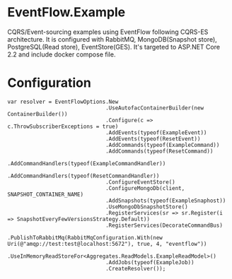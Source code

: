 # EventFlow.Example
CQRS/Event-sourcing examples using EventFlow following CQRS-ES architecture. It is configured with RabbitMQ, MongoDB(Snapshot store), PostgreSQL(Read store), EventStore(GES). It's targeted to ASP.NET Core 2.2 and include docker compose file.

# Configuration
```
var resolver = EventFlowOptions.New
                               .UseAutofacContainerBuilder(new ContainerBuilder())
                               .Configure(c => c.ThrowSubscriberExceptions = true)
                               .AddEvents(typeof(ExampleEvent))
                               .AddEvents(typeof(ResetEvent))
                               .AddCommands(typeof(ExampleCommand))
                               .AddCommands(typeof(ResetCommand))
                               .AddCommandHandlers(typeof(ExampleCommandHandler))
                               .AddCommandHandlers(typeof(ResetCommandHandler))
                               .ConfigureEventStore()
                               .ConfigureMongoDb(client, SNAPSHOT_CONTAINER_NAME)
                               .AddSnapshots(typeof(ExampleSnaphost))
                               .UseMongoDbSnapshotStore()
                               .RegisterServices(sr => sr.Register(i => SnapshotEveryFewVersionsStrategy.Default))
                               .RegisterServices(DecorateCommandBus)
                               .PublishToRabbitMq(RabbitMqConfiguration.With(new Uri(@"amqp://test:test@localhost:5672"), true, 4, "eventflow"))
                               .UseInMemoryReadStoreFor<Aggregates.ReadModels.ExampleReadModel>()
                               .AddJobs(typeof(ExampleJob))
                               .CreateResolver());
```
